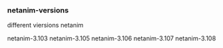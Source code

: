 ### netanim-versions
different viersions netanim 

netanim-3.103
netanim-3.105
netanim-3.106
netanim-3.107
netanim-3.108
